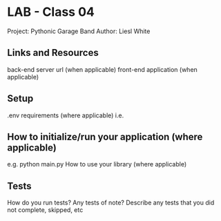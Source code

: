# LAB - Class 04  

Project: Pythonic Garage Band
Author: Liesl White  

## Links and Resources
back-end server url (when applicable)
front-end application (when applicable)

## Setup
.env requirements (where applicable)
i.e.

## How to initialize/run your application (where applicable)
e.g. python main.py
How to use your library (where applicable)

## Tests
How do you run tests?
Any tests of note?
Describe any tests that you did not complete, skipped, etc
